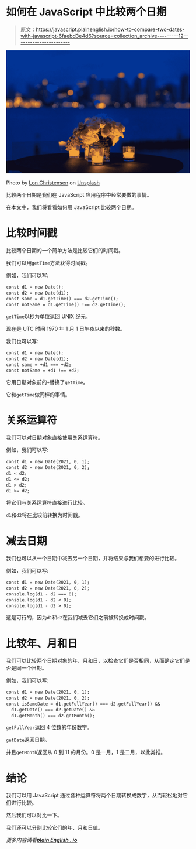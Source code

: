 # 如何在 JavaScript 中比较两个日期

> 原文：<https://javascript.plainenglish.io/how-to-compare-two-dates-with-javascript-6faebd3e4d6?source=collection_archive---------12----------------------->

![](img/0f3715befda58529e4e26bbdb2243aa2.png)

Photo by [Lon Christensen](https://unsplash.com/@lonwake?utm_source=medium&utm_medium=referral) on [Unsplash](https://unsplash.com?utm_source=medium&utm_medium=referral)

比较两个日期是我们在 JavaScript 应用程序中经常要做的事情。

在本文中，我们将看看如何用 JavaScript 比较两个日期。

# 比较时间戳

比较两个日期的一个简单方法是比较它们的时间戳。

我们可以用`getTime`方法获得时间戳。

例如，我们可以写:

```
const d1 = new Date();
const d2 = new Date(d1);
const same = d1.getTime() === d2.getTime();
const notSame = d1.getTime() !== d2.getTime();
```

`getTime`以秒为单位返回 UNIX 纪元。

现在是 UTC 时间 1970 年 1 月 1 日午夜以来的秒数。

我们也可以写:

```
const d1 = new Date();
const d2 = new Date(d1);
const same = +d1 === +d2;
const notSame = +d1 !== +d2;
```

它用日期对象前的`+`替换了`getTime`。

它和`getTime`做同样的事情。

# 关系运算符

我们可以对日期对象直接使用关系运算符。

例如，我们可以写:

```
const d1 = new Date(2021, 0, 1);
const d2 = new Date(2021, 0, 2);
d1 < d2;
d1 <= d2;
d1 > d2;
d1 >= d2;
```

将它们与关系运算符直接进行比较。

`d1`和`d2`将在比较前转换为时间戳。

# 减去日期

我们也可以从一个日期中减去另一个日期，并将结果与我们想要的进行比较。

例如，我们可以写:

```
const d1 = new Date(2021, 0, 1);
const d2 = new Date(2021, 0, 2);
console.log(d1 - d2 === 0);
console.log(d1 - d2 < 0);
console.log(d1 - d2 > 0);
```

这是可行的，因为`d1`和`d2`在我们减去它们之前被转换成时间戳。

# 比较年、月和日

我们可以比较两个日期对象的年、月和日，以检查它们是否相同，从而确定它们是否是同一个日期。

例如，我们可以写:

```
const d1 = new Date(2021, 0, 1);
const d2 = new Date(2021, 0, 2);
const isSameDate = d1.getFullYear() === d2.getFullYear() &&
  d1.getDate() === d2.getDate() &&
  d1.getMonth() === d2.getMonth();
```

`getFullYear`返回 4 位数的年份数字。

`getDate`返回日期。

并且`getMonth`返回从 0 到 11 的月份。0 是一月，1 是二月，以此类推。

# 结论

我们可以用 JavaScript 通过各种运算符将两个日期转换成数字，从而轻松地对它们进行比较。

然后我们可以对比一下。

我们还可以分别比较它们的年、月和日值。

*更多内容请看*[***plain English . io***](https://plainenglish.io/)
